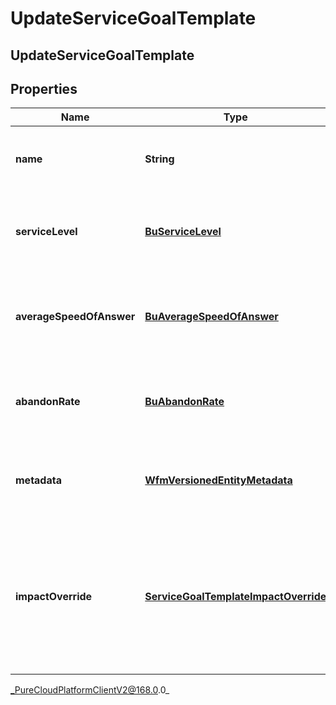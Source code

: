 # UpdateServiceGoalTemplate

## UpdateServiceGoalTemplate

## Properties

|Name | Type | Description | Notes|
|------------ | ------------- | ------------- | -------------|
| **name** | **String** | The name of the service goal template. | [optional] |
| **serviceLevel** | [**BuServiceLevel**](BuServiceLevel) | Service level targets for this service goal template | [optional] |
| **averageSpeedOfAnswer** | [**BuAverageSpeedOfAnswer**](BuAverageSpeedOfAnswer) | Average speed of answer targets for this service goal template | [optional] |
| **abandonRate** | [**BuAbandonRate**](BuAbandonRate) | Abandon rate targets for this service goal template | [optional] |
| **metadata** | [**WfmVersionedEntityMetadata**](WfmVersionedEntityMetadata) | Version metadata for the service goal template | |
| **impactOverride** | [**ServiceGoalTemplateImpactOverride**](ServiceGoalTemplateImpactOverride) | Settings controlling max percent increase and decrease of service goals for this service goal template | [optional] |



_PureCloudPlatformClientV2@168.0.0_
